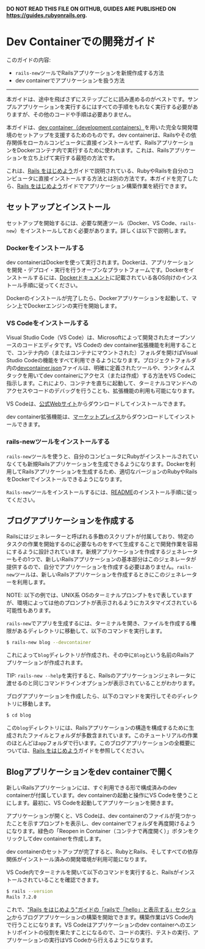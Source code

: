 **DO NOT READ THIS FILE ON GITHUB, GUIDES ARE PUBLISHED ON https://guides.rubyonrails.org.**

Dev Containerでの開発ガイド
===================================

このガイドの内容:

* `rails-new`ツールでRailsアプリケーションを新規作成する方法
* dev containerでアプリケーションを扱う方法

--------------------------------------------------------------------------------

本ガイドは、途中を飛ばさずにステップごとに読み進めるのがベストです。サンプルアプリケーションを実行するにはすべての手順をもれなく実行する必要がありますが、その他のコードや手順は必要ありません。

本ガイドは、[dev container（development containers）](https://containers.dev/)を用いた完全な開発環境のセットアップを支援するためのものです。dev containerは、Railsやその依存関係をローカルコンピュータに直接インストールせず、RailsアプリケーションをDockerコンテナ内で実行するために使われます。これは、Railsアプリケーションを立ち上げて実行する最短の方法です。

これは、[Rails をはじめよう](getting_started.html#creating-a-new-rails-project)ガイドで説明されている、RubyやRailsを自分のコンピュータに直接インストールする方法とは別の方法です。本ガイドを完了したら、[Rails をはじめよう](getting_started.html#creating-a-new-rails-project)ガイドでアプリケーション構築作業を続行できます。

セットアップとインストール
----------------------

セットアップを開始するには、必要な関連ツール（Docker、VS Code、`rails-new`）をインストールしておく必要があります。詳しくは以下で説明します。

### Dockerをインストールする

dev containerはDockerを使って実行されます。Dockerは、アプリケーションを開発・デプロイ・実行を行うオープンなプラットフォームです。Dockerをインストールするには、[Dockerドキュメント](https://docs.docker.com/desktop/)に記載されている各OS向けのインストール手順に従ってください。

Dockerのインストールが完了したら、Dockerアプリケーションを起動して、マシン上でDockerエンジンの実行を開始します。

### VS Codeをインストールする

Visual Studio Code（VS Code）は、Microsoftによって開発されたオープンソースのコードエディタです。VS Codeの dev container拡張機能を利用することで、コンテナ内の（またはコンテナにマウントされた）フォルダを開けばVisual Studio Codeの機能をすべて利用できるようになります。プロジェクトフォルダ内の[devcontainer.json](https://code.visualstudio.com/docs/devcontainers/containers#_create-a-devcontainerjson-file)ファイルは、明確に定義されたツールや、ランタイムスタックを用いてdev containerにアクセス（または作成）する方法をVS Codeに指示します。これにより、コンテナを直ちに起動して、ターミナルコマンドへのアクセスやコードのデバッグを行うことも、拡張機能の利用も可能になります。

VS Codeは、[公式Webサイト](https://code.visualstudio.com/)からダウンロードしてインストールできます。

dev container拡張機能は、[マーケットプレイス](https://marketplace.visualstudio.com/items?itemName=ms-vscode-remote.remote-containers)からダウンロードしてインストールできます。

### rails-newツールをインストールする

`rails-new`ツールを使うと、自分のコンピュータにRubyがインストールされていなくても新規Railsアプリケーションを生成できるようになります。Dockerを利用してRailsアプリケーションを生成するため、適切なバージョンのRubyやRailsをDockerでインストールできるようになります。

`Rails-new`ツールをインストールするには、[README](https://github.com/rails/rails-new?tab=readme-ov-file#installation)のインストール手順に従ってください。

ブログアプリケーションを作成する
-----------------------------

Railsにはジェネレーターと呼ばれる多数のスクリプトが付属しており、特定のタスクの作業を開始するのに必要なものをすべて生成することで開発作業を容易にするように設計されています。新規アプリケーションを作成するジェネレーターもその1つで、新しいRailsアプリケーションの基本部分はこのジェネレータが提供するので、自分でアプリケーションを作成する必要はありません。`rails-new`ツールは、新しいRailsアプリケーションを作成するときにこのジェネレーターを利用します。

NOTE: 以下の例では、UNIX系 OSのターミナルプロンプトを`$`で表していますが、環境によっては他のプロンプトが表示されるようにカスタマイズされている可能性もあります。

`rails-new`でアプリを生成するには、ターミナルを開き、ファイルを作成する権限があるディレクトリに移動して、以下のコマンドを実行します。

```bash
$ rails-new blog --devcontainer
```

これによって`blog`ディレクトリが作成され、その中に`Blog`という名前のRailsアプリケーションが作成されます。

TIP: `rails-new --help`を実行すると、Railsのアプリケーションジェネレータに渡せるのと同じコマンドラインオプションが表示されていることがわかります。

ブログアプリケーションを作成したら、以下のコマンドを実行してそのディレクトリに移動します。

```bash
$ cd blog
```

この`blog`ディレクトリには、Railsアプリケーションの構造を構成するために生成されたファイルとフォルダが多数含まれています。このチュートリアルの作業のほとんどは`app`フォルダで行います。このブログアプリケーションの全概要については、[Rails をはじめよう](getting_started.html#ブログアプリケーションを作成する)ガイドを参照してください。

Blogアプリケーションをdev containerで開く
-----------------------------------------------

新しいRailsアプリケーションには、すぐ利用できる形で構成済みのdev containerが付属しています。dev containerの起動と操作にVS Codeを使うことにします。最初に、VS Codeを起動してアプリケーションを開きます。

アプリケーションが開くと、VS Codeは、dev containerのファイルが見つかったことを示すプロンプトを表示し、dev containerでフォルダを再度開けるようになります。緑色の「Reopen in Container（コンテナで再度開く）」ボタンをクリックしてdev containerを作成します。

dev containerのセットアップが完了すると、RubyとRails、そしてすべての依存関係がインストール済みの開発環境が利用可能になります。

VS Code内でターミナルを開いて以下のコマンドを実行すると、Railsがインストールされていることを確認できます。

```bash
$ rails --version
Rails 7.2.0
```

これで、["Rails をはじめよう"ガイドの「railsで「hello」と表示する」セクション](getting_started.html#railsで「hello」と表示する)からブログアプリケーションの構築を開始できます。構築作業はVS Code内で行うことになります。VS Codeはアプリケーションのdev containerへのエントリポイントの役割を果たすことになるので、コードの実行、テストの実行、アプリケーションの実行はVS Codeから行えるようになります。
